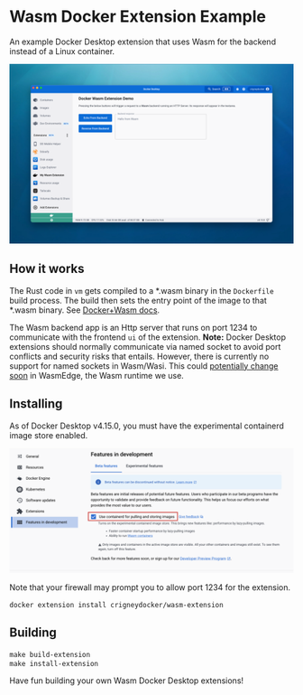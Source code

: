 # Wasm Docker Extension Example
An example Docker Desktop extension that uses Wasm for the backend instead of a Linux container.

![Screenshot of Wasm Extension](/docs/screenshot.png)

## How it works

The Rust code in `vm` gets compiled to a *.wasm binary in the `Dockerfile` build process. The build then sets the entry point of the image to that *.wasm binary. See [Docker+Wasm docs](https://docs.docker.com/desktop/wasm/).

The Wasm backend app is an Http server that runs on port 1234 to communicate with the frontend `ui` of the extension. **Note:** Docker Desktop extensions should normally communicate via named socket to avoid port conflicts and security risks that entails. However, there is currently no support for named sockets in Wasm/Wasi. This could [potentially change soon](https://github.com/WasmEdge/WasmEdge/issues/2138) in WasmEdge, the Wasm runtime we use.

## Installing

As of Docker Desktop v4.15.0, you must have the experimental containerd image store enabled.

![Screenshot of containerd image store setting](/docs/containerdstore.png)

Note that your firewall may prompt you to allow port 1234 for the extension.

```
docker extension install crigneydocker/wasm-extension
```

## Building

```
make build-extension
make install-extension
```

Have fun building your own Wasm Docker Desktop extensions!
